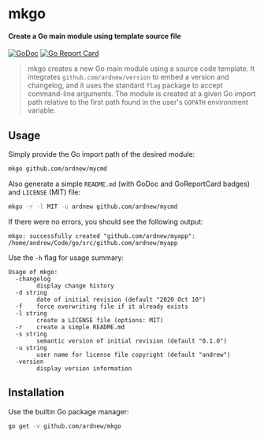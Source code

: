 [docimg]:https://godoc.org/github.com/ardnew/mkgo?status.svg
[docurl]:https://godoc.org/github.com/ardnew/mkgo
[repimg]:https://goreportcard.com/badge/github.com/ardnew/mkgo
[repurl]:https://goreportcard.com/report/github.com/ardnew/mkgo

# mkgo
#### Create a Go main module using template source file

[![GoDoc][docimg]][docurl] [![Go Report Card][repimg]][repurl]

> mkgo creates a new Go main module using a source code template.
> It integrates `github.com/ardnew/version` to embed a version and changelog,
> and it uses the standard `flag` package to accept command-line arguments.
> The module is created at a given Go import path relative to the first path
> found in the user's `GOPATH` environment variable.

## Usage

Simply provide the Go import path of the desired module:

```sh
mkgo github.com/ardnew/mycmd
```

Also generate a simple `README.md` (with GoDoc and GoReportCard badges) and `LICENSE` (MIT) file:

```sh
mkgo -r -l MIT -u ardnew github.com/ardnew/mycmd
```

If there were no errors, you should see the following output:

```
mkgo: successfully created "github.com/ardnew/myapp": /home/andrew/Code/go/src/github.com/ardnew/myapp
```

Use the `-h` flag for usage summary:

```
Usage of mkgo:
  -changelog
		display change history
  -d string
		date of initial revision (default "2020 Oct 10")
  -f    force overwriting file if it already exists
  -l string
		create a LICENSE file (options: MIT)
  -r    create a simple README.md
  -s string
		semantic version of initial revision (default "0.1.0")
  -u string
		user name for license file copyright (default "andrew")
  -version
		display version information
```

## Installation

Use the builtin Go package manager:

```sh
go get -v github.com/ardnew/mkgo
```

